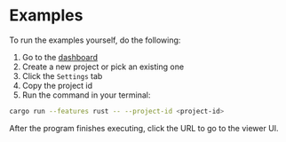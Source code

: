 # Examples

To run the examples yourself, do the following:

1. Go to the [dashboard](https://app.observation.tools/)
2. Create a new project or pick an existing one
3. Click the `Settings` tab
4. Copy the project id
5. Run the command in your terminal:

```bash
cargo run --features rust -- --project-id <project-id>
```

After the program finishes executing, click the URL to go to the viewer UI.

